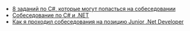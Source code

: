 * [8 заданий по C#, которые могут попасться на собеседовании](https://proglib.io/p/8-csharp-questions/)
* [Собеседование по C# и .NET](https://metanit.com/sharp/interview/)
* [Как я проходил собеседования на позицию Junior .Net Developer](https://habr.com/ru/post/338102/)

